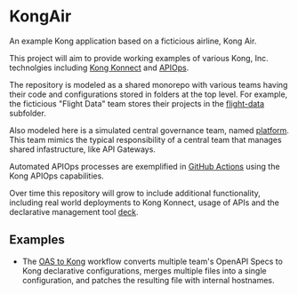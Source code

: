 # KongAir

An example Kong application based on a ficticious airline, Kong Air.

This project will aim to provide working examples of various Kong, Inc. technolgies including [Kong Konnect](https://docs.konghq.com/konnect/) and [APIOps](https://github.com/Kong/go-apiops).

The repository is modeled as a shared monorepo with various teams having their code and configurations stored in folders at the top level.  For example, the ficticious "Flight Data" team stores their projects in the [flight-data](flight-data/) subfolder.

Also modeled here is a simulated central governance team, named [platform](platform/). This team mimics the typical responsibility of a central team that manages shared infastructure, like API Gateways.

Automated APIOps processes are exemplified in [GitHub Actions](.github/workflows) using the Kong APIOps capabilities.

Over time this repository will grow to include additional functionality, including real world deployments to Kong Konnect, usage of APIs and  the declarative management tool [deck](https://docs.konghq.com/deck/latest/).

## Examples

* The [OAS to Kong](https://github.com/Kong/KongAir/blob/main/.github/workflows/oas-to-kong.yaml) workflow converts multiple team's OpenAPI Specs to Kong declarative configurations, merges multiple files into a single configuration, and patches the resulting file with internal hostnames. 
